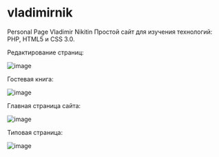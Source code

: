 # vladimirnik
Personal Page Vladimir Nikitin
Простой сайт для изучения технологий: PHP, HTML5 и CSS 3.0.

Редактирование страниц:

![image](https://user-images.githubusercontent.com/10297748/155693853-473fc8d4-961f-4de2-aea1-41ed635c1e5c.png)

Гостевая книга:

![image](https://user-images.githubusercontent.com/10297748/155694073-e44a8cde-fdf9-4090-b17c-58ee8d0ac679.png)

Главная страница сайта:

![image](https://user-images.githubusercontent.com/10297748/155694345-35dc6442-a036-46f5-b112-fb2f4cc087b2.png)

Типовая страница:

![image](https://user-images.githubusercontent.com/10297748/155694653-a4f25932-8cad-498a-9fc6-f28ee98495dd.png)
